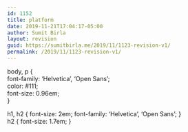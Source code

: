 ```yaml
---
id: 1152
title: platform
date: 2019-11-21T17:04:17-05:00
author: Sumit Birla
layout: revision
guid: https://sumitbirla.me/2019/11/1123-revision-v1/
permalink: /2019/11/1123-revision-v1/
---
```

body, p {  
font-family: &#8216;Helvetica&#8217;, &#8216;Open Sans&#8217;;  
color: #111;  
font-size: 0.96em;  
}

h1, h2 { font-size: 2em; font-family: &#8216;Helvetica&#8217;, &#8216;Open Sans&#8217;; }  
h2 { font-size: 1.7em; }